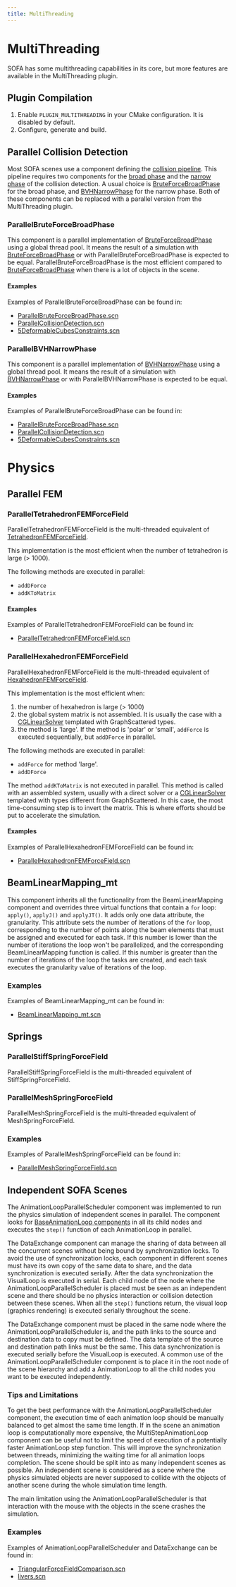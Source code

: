 ```yaml
---
title: MultiThreading
---
```


# MultiThreading

SOFA has some multithreading capabilities in its core, but more features are available in the MultiThreading plugin.

## Plugin Compilation

1. Enable `PLUGIN_MULTITHREADING` in your CMake configuration. It is disabled by default.
2. Configure, generate and build.

## Parallel Collision Detection

Most SOFA scenes use a component defining the [collision pipeline](../../components/collision/detection/algorithm/collisionpipeline/).
This pipeline requires two components for the [broad phase](../../components/components/collision/detection/algorithm/broadphase/) and the [narrow phase](../../components/components/collision/detection/algorithm/narrowphase) of the collision detection.
A usual choice is [BruteForceBroadPhase](../../components/collision/detection/algorithm/bruteforcebroadphase/) for the broad phase, and [BVHNarrowPhase](../../components/collision/detection/algorithm/bvhnarrowphase/) for the narrow phase.
Both of these components can be replaced with a parallel version from the MultiThreading plugin.

### ParallelBruteForceBroadPhase

This component is a parallel implementation of [BruteForceBroadPhase](../../components/collision/detection/algorithm/bruteforcebroadphase/) using a global thread pool.
It means the result of a simulation with [BruteForceBroadPhase](../../components/collision/detection/algorithm/bruteforcebroadphase/) or with ParallelBruteForceBroadPhase is expected to be equal.
ParallelBruteForceBroadPhase is the most efficient compared to [BruteForceBroadPhase](../../components/collision/detection/algorithm/bruteforcebroadphase/) when there is a lot of objects in the scene.

#### Examples

Examples of ParallelBruteForceBroadPhase can be found in:

* [ParallelBruteForceBroadPhase.scn](https://github.com/sofa-framework/sofa/blob/master/applications/plugins/MultiThreading/examples/ParallelBruteForceBroadPhase.scn)
* [ParallelCollisionDetection.scn](https://github.com/sofa-framework/sofa/blob/master/applications/plugins/MultiThreading/examples/ParallelCollisionDetection.scn)
* [5DeformableCubesConstraints.scn](https://github.com/sofa-framework/sofa/blob/master/applications/plugins/MultiThreading/examples/5DeformableCubesConstraints.scn)

### ParallelBVHNarrowPhase

This component is a parallel implementation of [BVHNarrowPhase](../../components/collision/detection/algorithm/bvhnarrowphase/) using a global thread pool.
It means the result of a simulation with [BVHNarrowPhase](../../components/collision/detection/algorithm/bvhnarrowphase/) or with ParallelBVHNarrowPhase is expected to be equal.

#### Examples

Examples of ParallelBruteForceBroadPhase can be found in:

* [ParallelBruteForceBroadPhase.scn](https://github.com/sofa-framework/sofa/blob/master/applications/plugins/MultiThreading/examples/ParallelBruteForceBroadPhase.scn)
* [ParallelCollisionDetection.scn](https://github.com/sofa-framework/sofa/blob/master/applications/plugins/MultiThreading/examples/ParallelCollisionDetection.scn)
* [5DeformableCubesConstraints.scn](https://github.com/sofa-framework/sofa/blob/master/applications/plugins/MultiThreading/examples/5DeformableCubesConstraints.scn)

# Physics

## Parallel FEM

### ParallelTetrahedronFEMForceField

ParallelTetrahedronFEMForceField is the multi-threaded equivalent of [TetrahedronFEMForceField](../../components/solidmechanics/fem/elastic/TetrahedronFEMForceField).

This implementation is the most efficient when the number of tetrahedron is large (> 1000).

The following methods are executed in parallel:
- `addDForce`
- `addKToMatrix`

#### Examples

Examples of ParallelTetrahedronFEMForceField can be found in:

* [ParallelTetrahedronFEMForceField.scn](https://github.com/sofa-framework/sofa/blob/master/applications/plugins/MultiThreading/examples/ParallelTetrahedronFEMForceField.scn)

### ParallelHexahedronFEMForceField

ParallelHexahedronFEMForceField is the multi-threaded equivalent of [HexahedronFEMForceField](../../components/solidmechanics/fem/elastic/HexahedronFEMForceField).

This implementation is the most efficient when:

1) the number of hexahedron is large (> 1000)
2) the global system matrix is not assembled. It is usually the case with a [CGLinearSolver](../../components/linearsolver/iterative/cglinearsolver/) templated with GraphScattered types.
3) the method is 'large'. If the method is 'polar' or 'small', `addForce` is executed sequentially, but `addDForce` in parallel.

The following methods are executed in parallel:

- `addForce` for method 'large'.
- `addDForce`

The method `addKToMatrix` is not executed in parallel.
This method is called with an assembled system, usually with a direct solver or a [CGLinearSolver](../../components/linearsolver/iterative/cglinearsolver/) templated with types different from GraphScattered.
In this case, the most time-consuming step is to invert the matrix. This is where efforts should be put to accelerate the simulation.

#### Examples

Examples of ParallelHexahedronFEMForceField can be found in:

* [ParallelHexahedronFEMForceField.scn](https://github.com/sofa-framework/sofa/blob/master/applications/plugins/MultiThreading/examples/ParallelHexahedronFEMForceField.scn)

## BeamLinearMapping_mt

This component inherits all the functionality from the BeamLinearMapping component and overrides three virtual functions that contain a `for` loop: `apply()`, `applyJ()` and `applyJT()`.
It adds only one data attribute, the granularity. This attribute sets the number of iterations of the `for` loop, corresponding to the number of points along the beam elements that must be assigned and executed for each task.
If this number is lower than the number of iterations the loop won't be parallelized, and the corresponding BeamLinearMapping function is called.
If this number is greater than the number of iterations of the loop the tasks are created, and each task executes the granularity value of iterations of the loop.

### Examples

Examples of BeamLinearMapping_mt can be found in:

* [BeamLinearMapping_mt.scn](https://github.com/sofa-framework/sofa/blob/master/applications/plugins/MultiThreading/examples/BeamLinearMapping_mt.scn)

## Springs

### ParallelStiffSpringForceField

ParallelStiffSpringForceField is the multi-threaded equivalent of StiffSpringForceField.

### ParallelMeshSpringForceField

ParallelMeshSpringForceField is the multi-threaded equivalent of MeshSpringForceField.

### Examples

Examples of ParallelMeshSpringForceField can be found in:

* [ParallelMeshSpringForceField.scn](https://github.com/sofa-framework/sofa/blob/master/applications/plugins/MultiThreading/examples/ParallelMeshSpringForceField.scn)


## Independent SOFA Scenes

The AnimationLoopParallelScheduler component was implemented to run the physics simulation of independent scenes in parallel.
The component looks for [BaseAnimationLoop components](../../simulation-principles/animation-loop/) in all its child nodes and executes the `step()` function of each AnimationLoop in parallel.

The DataExchange component can manage the sharing of data between all the concurrent scenes without being bound by synchronization locks.
To avoid the use of synchronization locks, each component in different scenes must have its own copy of the same data to share, and the data synchronization is executed serially.
After the data synchronization the VisualLoop is executed in serial.
Each child node of the node where the AnimationLoopParallelScheduler is placed must be seen as an independent scene and there should be no physics interaction or collision detection between these scenes.
When all the `step()` functions return, the visual loop (graphics rendering) is executed serially throughout the scene.

The DataExchange component must be placed in the same node where the AnimationLoopParallelScheduler is, and the path links to the source and destination data to copy must be defined.
The data template of the source and destination path links must be the same.
This data synchronization is executed serially before the VisualLoop is executed.
A common use of the AnimationLoopParallelScheduler component is to place it in the root node of the scene hierarchy and add a AnimationLoop to all the child nodes you want to be executed independently.

### Tips and Limitations

To get the best performance with the AnimationLoopParallelScheduler component, the execution time of each animation loop should be manually balanced to get almost the same time length.
If in the scene an animation loop is computationally more expensive, the MultiStepAnimationLoop component can be useful not to limit the speed of execution of a potentially faster AnimationLoop step function.
This will improve the synchronization between threads, minimizing the waiting time for all animation loops completion.
The scene should be split into as many independent scenes as possible.
An independent scene is considered as a scene where the physics simulated objects are never supposed to collide with the objects of another scene during the whole simulation time length.

The main limitation using the AnimationLoopParallelScheduler is that interaction with the mouse with the objects in the scene crashes the simulation.

### Examples

Examples of AnimationLoopParallelScheduler and DataExchange can be found in:

* [TriangularForceFieldComparison.scn](https://github.com/sofa-framework/sofa/blob/master/applications/plugins/MultiThreading/examples/TriangularForceFieldComparison.scn)
* [livers.scn](https://github.com/sofa-framework/sofa/blob/master/applications/plugins/MultiThreading/examples/livers.scn)
